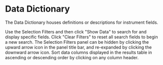 # Data Dictionary

The Data Dictionary houses definitions or descriptions for instrument fields.

Use the Selection Filters and then click "Show Data" to search for and display specific fields.  Click "Clear Filters" to reset all search fields to begin a new search.  The Selection Filters panel can be hidden by clicking the upward arrow icon in the panel title bar, and re-expanded by clicking the downward arrow icon.  Sort data columns displayed in the results table in ascending or descending order by clicking on any column header.
